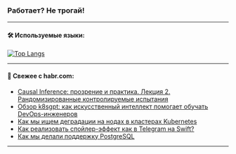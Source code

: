 ### Работает? Не трогай!

---
<!--
#### 🛠️ Technical stack:

![Java](https://img.shields.io/badge/Java-informational?logo=Oracle&style=flat&logoColor=white&color=FF4500)
![Kotlin](https://img.shields.io/badge/Kotlin-informational?logo=Kotlin&style=flat&logoColor=white&color=774D97)
![TS](https://img.shields.io/badge/TypeScript-informational?logo=typeScript&style=flat&logoColor=black&color=017acc)
![Python](https://img.shields.io/badge/Python-informational?logo=Python&style=flat&logoColor=black&color=ffdd54) <br>
![Spring](https://img.shields.io/badge/Spring-informational?logo=Spring&style=flat&logoColor=white&color=6DB33F) 
![SpringBoot](https://img.shields.io/badge/SpringBoot-informational?logo=SpringBoot&style=flat&logoColor=white&color=6DB33F)
![Nest](https://img.shields.io/badge/NestJS-informational?logo=NestJS&style=flat&logoColor=white&color=E0234E) 
![NodeJS](https://img.shields.io/badge/NodeJS-informational?logo=node.js&style=flat&logoColor=white&color=70A760)<br>
![PostgreSQL](https://img.shields.io/badge/PostgreSQL-informational?logo=PostgreSQL&style=flat&logoColor=white&color=DAA520)
![MongoDB](https://img.shields.io/badge/MongoDB-informational?logo=MongoDB&style=flat&logoColor=white&color=870000)
![Apache](https://img.shields.io/badge/Apache-informational?logo=apache&style=flat&logoColor=white&color=f74e28)

___ 
-->

#### 🛠️ Используемые языки:

[![Top Langs](https://github-readme-stats-u2qms2cxw-advtsettinggmailcoms-projects.vercel.app/api/top-langs/?username=zloylis&langs_count=10&hide_title=true&title_color=e6edf3&size_weight=0.5&count_weight=0.5&layout=compact&hide_progress=true&hide_border=true&theme=dracula)](https://github.com/zloylis)

<!---


####  :octocat:&nbsp;&nbsp; Статистика:

![GitHub stats](https://github-readme-stats-u2qms2cxw-advtsettinggmailcoms-projects.vercel.app/api?username=zloylis&show_icons=true&hide_border=true&theme=dracula&title_color=e6edf3&include_all_commits=true&count_private=true&hide_rank=false&hide_title=true&rank_icon=github)
-->
---

#### 💬 Свежее с habr.com:

<!-- BLOG-POST-LIST:START -->
- [Causal Inference: прозрение и практика. Лекция 2. Рандомизированные контролируемые испытания](https://habr.com/ru/companies/sberbank/articles/847406/?utm_source=habrahabr&utm_medium=rss&utm_campaign=847406)
- [Обзор k8sgpt: как искусственный интеллект помогает обучать DevOps-инженеров](https://habr.com/ru/companies/flant/articles/845874/?utm_source=habrahabr&utm_medium=rss&utm_campaign=845874)
- [Как мы ищем деградации на нодах в кластерах Kubernetes](https://habr.com/ru/companies/avito/articles/847466/?utm_source=habrahabr&utm_medium=rss&utm_campaign=847466)
- [Как реализовать спойлер-эффект как в Telegram на Swift?](https://habr.com/ru/articles/847236/?utm_source=habrahabr&utm_medium=rss&utm_campaign=847236)
- [Как мы делали поддержку PostgreSQL](https://habr.com/ru/companies/cyberprotect/articles/847810/?utm_source=habrahabr&utm_medium=rss&utm_campaign=847810)
<!-- BLOG-POST-LIST:END -->

---
